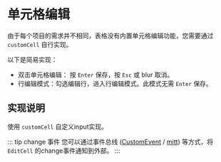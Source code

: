 # 单元格编辑
由于每个项目的需求并不相同，表格没有内置单元格编辑功能，您需要通过`customCell` 自行实现。

以下是简易实现：

* 双击单元格编辑： 按 `Enter` 保存，按 `Esc` 或 blur 取消。
* 行编辑模式：勾选编辑行，进入行编辑模式。此模式无需 `Enter` 保存。

<demo vue="demos/CellEdit/index.vue"  github="https://github.com/ja-plus/stk-table-vue/tree/master/docs-demo/demos/CellEdit/index.vue"></demo>

## 实现说明
使用 `customCell` 自定义input实现。

::: tip change 事件
您可以通过事件总线 ([CustomEvent](https://developer.mozilla.org/zh-CN/docs/Web/API/CustomEvent/CustomEvent) / [mitt](https://www.npmjs.com/package/mitt)) 等方式，将 `EditCell` 的change事件通知到外部。
:::
